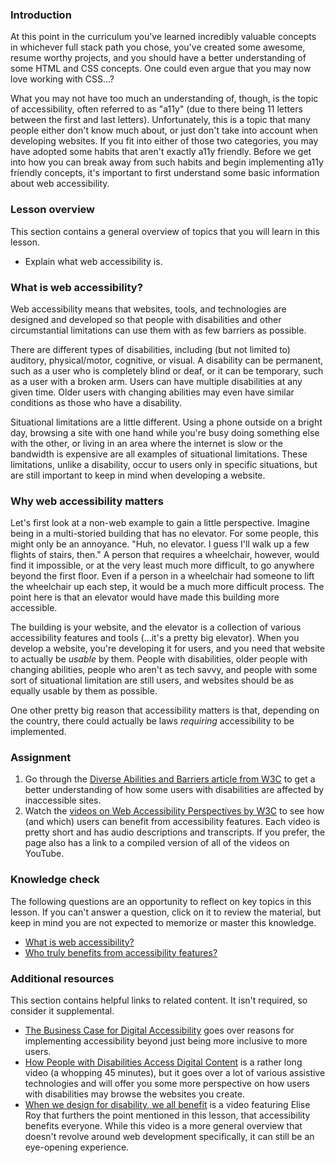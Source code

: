 ### Introduction

At this point in the curriculum you've learned incredibly valuable concepts in whichever full stack path you chose, you've created some awesome, resume worthy projects, and you should have a better understanding of some HTML and CSS concepts. One could even argue that you may now love working with CSS...?

What you may not have too much an understanding of, though, is the topic of accessibility, often referred to as "a11y" (due to there being 11 letters between the first and last letters). Unfortunately, this is a topic that many people either don't know much about, or just don't take into account when developing websites. If you fit into either of those two categories, you may have adopted some habits that aren't exactly a11y friendly. Before we get into how you can break away from such habits and begin implementing a11y friendly concepts, it's important to first understand some basic information about web accessibility.

### Lesson overview

This section contains a general overview of topics that you will learn in this lesson.

- Explain what web accessibility is.

### What is web accessibility?

Web accessibility means that websites, tools, and technologies are designed and developed so that people with disabilities and other circumstantial limitations can use them with as few barriers as possible.

There are different types of disabilities, including (but not limited to) auditory, physical/motor, cognitive, or visual. A disability can be permanent, such as a user who is completely blind or deaf, or it can be temporary, such as a user with a broken arm. Users can have multiple disabilities at any given time. Older users with changing abilities may even have similar conditions as those who have a disability.

Situational limitations are a little different. Using a phone outside on a bright day, browsing a site with one hand while you're busy doing something else with the other, or living in an area where the internet is slow or the bandwidth is expensive are all examples of situational limitations. These limitations, unlike a disability, occur to users only in specific situations, but are still important to keep in mind when developing a website.

### Why web accessibility matters

Let's first look at a non-web example to gain a little perspective. Imagine being in a multi-storied building that has no elevator. For some people, this might only be an annoyance. "Huh, no elevator. I guess I'll walk up a few flights of stairs, then." A person that requires a wheelchair, however, would find it impossible, or at the very least much more difficult, to go anywhere beyond the first floor. Even if a person in a wheelchair had someone to lift the wheelchair up each step, it would be a much more difficult process. The point here is that an elevator would have made this building more accessible.

The building is your website, and the elevator is a collection of various accessibility features and tools (...it's a pretty big elevator). <span id='benefits-knowledge-check'>When you develop a website, you're developing it for users, and you need that website to actually be *usable* by them. People with disabilities, older people with changing abilities, people who aren't as tech savvy, and people with some sort of situational limitation are still users, and websites should be as equally usable by them as possible.</span>

One other pretty big reason that accessibility matters is that, depending on the country, there could actually be laws *requiring* accessibility to be implemented.

### Assignment

<div class="lesson-content__panel" markdown="1">

1. Go through the [Diverse Abilities and Barriers article from W3C](https://www.w3.org/WAI/people-use-web/abilities-barriers/) to get a better understanding of how some users with disabilities are affected by inaccessible sites.
1. Watch the [videos on Web Accessibility Perspectives by W3C](https://www.w3.org/WAI/perspective-videos/) to see how (and which) users can benefit from accessibility features. Each video is pretty short and has audio descriptions and transcripts. If you prefer, the page also has a link to a compiled version of all of the videos on YouTube.

</div>

### Knowledge check

The following questions are an opportunity to reflect on key topics in this lesson. If you can't answer a question, click on it to review the material, but keep in mind you are not expected to memorize or master this knowledge.

- [What is web accessibility?](#what-is-web-accessibility)
- [Who truly benefits from accessibility features?](#benefits-knowledge-check)

### Additional resources

This section contains helpful links to related content. It isn't required, so consider it supplemental.

- [The Business Case for Digital Accessibility](https://www.w3.org/WAI/business-case/) goes over reasons for implementing accessibility beyond just being more inclusive to more users.
- [How People with Disabilities Access Digital Content](https://www.youtube.com/watch?v=Lu7a5RU5lM0) is a rather long video (a whopping 45 minutes), but it goes over a lot of various assistive technologies and will offer you some more perspective on how users with disabilities may browse the websites you create.
- [When we design for disability, we all benefit](https://www.youtube.com/watch?v=g2m97gPI70I) is a video featuring Elise Roy that furthers the point mentioned in this lesson, that accessibility benefits everyone. While this video is a more general overview that doesn't revolve around web development specifically, it can still be an eye-opening experience.
